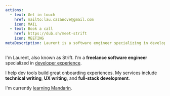 ```yaml
---
actions:
  - text: Get in touch
    href: mailto:lau.cazanove@gmail.com
    icon: MAIL
  - text: Book a call
    href: https://dub.sh/meet-strift
    icon: MEETING
metaDescription: Laurent is a software engineer specializing in developer experience. He helps devtools companies create great experiences.
---
```


<!-- ## 👋 About me -->

I'm Laurent, also known as Strift. I'm a **freelance software engineer** specialized in [developer experience](/blog/freelance-business-launch).
<!--more-->
I help dev tools build great onboarding experiences. My services include **technical writing**, **UX writing**, and **full-stack development**.

I'm currently [learning Mandarin](/learn-mandarin).
